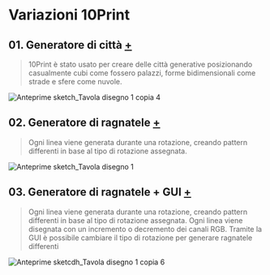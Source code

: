 # Variazioni 10Print
## 01. Generatore di città [+](https://editor.p5js.org/RobertoAlesi/full/SWTgiAhlq)
>10Print è stato usato per creare delle città generative posizionando casualmente cubi come fossero palazzi, forme bidimensionali come strade e sfere come nuvole. 

![Anteprime sketch_Tavola disegno 1 copia 4](https://user-images.githubusercontent.com/76455356/114696559-14973b80-9d1d-11eb-8fd4-4ee0ac9ba642.png)

## 02. Generatore di ragnatele [+](https://editor.p5js.org/RobertoAlesi/full/df5PJE974)
>Ogni linea viene generata durante una rotazione, creando pattern differenti in base al tipo di rotazione assegnata.

![Anteprime sketch_Tavola disegno 1](https://user-images.githubusercontent.com/76455356/114696998-a141f980-9d1d-11eb-9e53-5c37d6d818d2.png)

## 03. Generatore di ragnatele + GUI [+](https://editor.p5js.org/RobertoAlesi/full/VSXAfosgB)
>Ogni linea viene generata durante una rotazione, creando pattern differenti in base al tipo di rotazione assegnata.
>Ogni linea viene disegnata con un incremento o decremento dei canali RGB. Tramite la GUI è possibile cambiare il tipo di rotazione per generare ragnatele differenti

![Anteprime sketcdh_Tavola disegno 1 copia 6](https://user-images.githubusercontent.com/76455356/119820639-fca50100-bef1-11eb-89fa-80bd5b78dec0.png)
